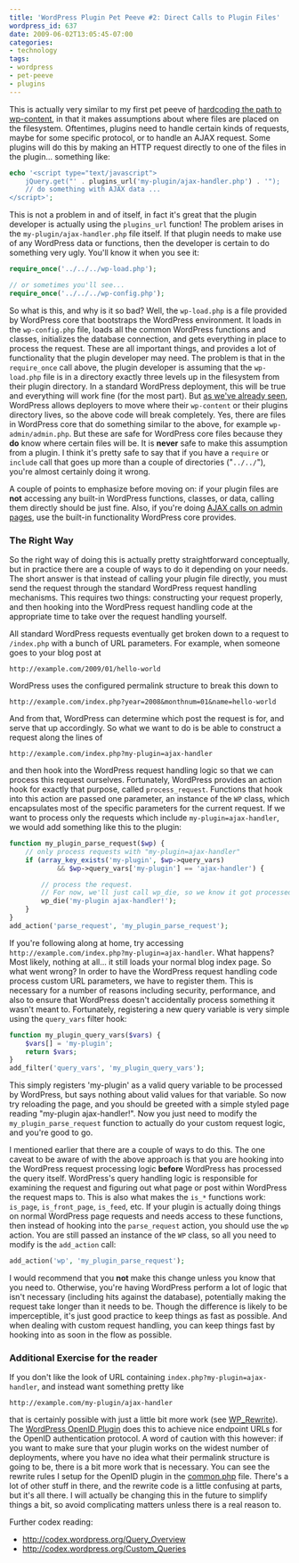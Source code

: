 ```yaml
---
title: 'WordPress Plugin Pet Peeve #2: Direct Calls to Plugin Files'
wordpress_id: 637
date: 2009-06-02T13:05:45-07:00
categories:
- technology
tags:
- wordpress
- pet-peeve
- plugins
---
```

This is actually very similar to my first pet peeve of [hardcoding the path to wp-content][pet-peeve-1], in that it
makes assumptions about where files are placed on the filesystem.  Oftentimes, plugins need to handle certain kinds of
requests, maybe for some specific protocol, or to handle an AJAX request.  Some plugins will do this by making an HTTP
request directly to one of the files in the plugin... something like:

``` php
echo '<script type="text/javascript">
    jQuery.get("' . plugins_url('my-plugin/ajax-handler.php') . '");
    // do something with AJAX data ...
</script>';
```

This is not a problem in and of itself, in fact it's great that the plugin developer is actually using the `plugins_url`
function!  The problem arises in the `my-plugin/ajax-handler.php` file itself.  <!--more--> If that plugin needs to make
use of any WordPress data or functions, then the developer is certain to do something very ugly.  You'll know it when
you see it:

``` php
require_once('../../../wp-load.php');

// or sometimes you'll see...
require_once('../../../wp-config.php');
```

So what is this, and why is it so bad?  Well, the `wp-load.php` is a file provided by WordPress core that bootstraps the
WordPress environment.  It loads in the `wp-config.php` file, loads all the common WordPress functions and classes,
initializes the database connection, and gets everything in place to process the request.  These are all important
things, and provides a lot of functionality that the plugin developer may need.  The problem is that in the
`require_once` call above, the plugin developer is assuming that the `wp-load.php` file is in a directory exactly three
levels up in the filesystem from their plugin directory.  In a standard WordPress deployment, this will be true and
everything will work fine (for the most part).  But [as we've already seen][pet-peeve-1], WordPress allows deployers to
move where their `wp-content` or their plugins directory lives, so the above code will break completely.  Yes, there are
files in WordPress core that do something similar to the above, for example `wp-admin/admin.php`.  But these are safe
for WordPress core files because they **do** know where certain files will be.  It is **never** safe to make this
assumption from a plugin.  I think it's pretty safe to say that if you have a `require` or `include` call that goes up
more than a couple of directories ("`../../`"), you're almost certainly doing it wrong.

A couple of points to emphasize before moving on: if your plugin files are **not** accessing any built-in WordPress
functions, classes, or data, calling them directly should be just fine.  Also, if you're doing [AJAX calls on admin
pages][], use the built-in functionality WordPress core provides.

### The Right Way ###

So the right way of doing this is actually pretty straightforward conceptually, but in practice there are a couple of
ways to do it depending on your needs.  The short answer is that instead of calling your plugin file directly, you must
send the request through the standard WordPress request handling mechanisms.  This requires two things: constructing
your request properly, and then hooking into the WordPress request handling code at the appropriate time to take over
the request handling yourself.

All standard WordPress requests eventually get broken down to a request to `/index.php` with a bunch of URL parameters.
For example, when someone goes to your blog post at 

    http://example.com/2009/01/hello-world

WordPress uses the configured permalink structure to break this down to

    http://example.com/index.php?year=2008&monthnum=01&name=hello-world

And from that, WordPress can determine which post the request is for, and serve that up accordingly.  So what we want to
do is be able to construct a request along the lines of

    http://example.com/index.php?my-plugin=ajax-handler

and then hook into the WordPress request handling logic so that we can process this request ourselves.  Fortunately,
WordPress provides an action hook for exactly that purpose, called `process_request`.  Functions that hook into this
action are passed one parameter, an instance of the `WP` class, which encapsulates most of the specific parameters for
the current request.  If we want to process only the requests which include `my-plugin=ajax-handler`, we would add
something like this to the plugin:

``` php
function my_plugin_parse_request($wp) {
    // only process requests with "my-plugin=ajax-handler"
    if (array_key_exists('my-plugin', $wp->query_vars) 
            && $wp->query_vars['my-plugin'] == 'ajax-handler') {

        // process the request.
        // For now, we'll just call wp_die, so we know it got processed
        wp_die('my-plugin ajax-handler!');
    }
}
add_action('parse_request', 'my_plugin_parse_request');
```

If you're following along at home, try accessing `http://example.com/index.php?my-plugin=ajax-handler`.  What happens?
Most likely, nothing at all... it still loads your normal blog index page.  So what went wrong?  In order to have the
WordPress request handling code process custom URL parameters, we have to register them.  This is necessary for a number
of reasons including security, performance, and also to ensure that WordPress doesn't accidentally process something it
wasn't meant to.  Fortunately, registering a new query variable is very simple using the `query_vars` filter hook:

``` php
function my_plugin_query_vars($vars) {
    $vars[] = 'my-plugin';
    return $vars;
}
add_filter('query_vars', 'my_plugin_query_vars');
```

This simply registers 'my-plugin' as a valid query variable to be processed by WordPress, but says nothing about valid
values for that variable.  So now try reloading the page, and you should be greeted with a simple styled page reading
"my-plugin ajax-handler!".  Now you just need to modify the `my_plugin_parse_request` function to actually do your
custom request logic, and you're good to go.

I mentioned earlier that there are a couple of ways to do this.  The one caveat to be aware of with the above approach
is that you are hooking into the WordPress request processing logic **before** WordPress has processed the query itself.
WordPress's query handling logic is responsible for examining the request and figuring out what page or post within
WordPress the request maps to.  This is also what makes the `is_*` functions work: `is_page`, `is_front_page`,
`is_feed`, etc.  If your plugin is actually doing things on normal WordPress page requests and needs access to these
functions, then instead of hooking into the `parse_request` action, you should use the `wp` action.  You are still
passed an instance of the `WP` class, so all you need to modify is the `add_action` call:

``` php
add_action('wp', 'my_plugin_parse_request');
```

I would recommend that you **not** make this change unless you know that you need to.  Otherwise, you're having
WordPress perform a lot of logic that isn't necessary (including hits against the database), potentially making the
request take longer than it needs to be.  Though the difference is likely to be imperceptible, it's just good practice
to keep things as fast as possible.  And when dealing with custom request handling, you can keep things fast by hooking
into as soon in the flow as possible.

### Additional Exercise for the reader ###

If you don't like the look of URL containing `index.php?my-plugin=ajax-handler`, and instead want something pretty like

    http://example.com/my-plugin/ajax-handler

that is certainly possible with just a little bit more work (see [WP_Rewrite][]).  The [WordPress OpenID Plugin][] does
this to achieve nice endpoint URLs for the OpenID authentication protocol.  A word of caution with this however: if you
want to make sure that your plugin works on the widest number of deployments, where you have no idea what their
permalink structure is going to be, there is a bit more work that is necessary.  You can see the rewrite rules I setup
for the OpenID plugin in the [common.php][] file.  There's a lot of other stuff in there, and the rewrite code is a
little confusing at parts, but it's all there.  I will actually be changing this in the future to simplify things a bit,
so avoid complicating matters unless there is a real reason to.

Further codex reading:

  - <http://codex.wordpress.org/Query_Overview>
  - <http://codex.wordpress.org/Custom_Queries>

[pet-peeve-1]: http://willnorris.com/2009/05/wordpress-plugin-pet-peeve-hardcoding-wp-content
[AJAX calls on admin pages]: http://codex.wordpress.org/AJAX_in_Plugins#Ajax_on_the_Administration_Side
[WP_Rewrite]: http://codex.wordpress.org/Function_Reference/WP_Rewrite
[common.php]: http://code.google.com/p/diso/source/browse/wordpress/openid/trunk/common.php
[WordPress OpenID Plugin]: http://wordpress.org/extend/plugins/openid/
